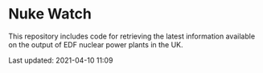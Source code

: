 # Nuke Watch

This repository includes code for retrieving the latest information available on the output of EDF nuclear power plants in the UK.

Last updated: 2021-04-10 11:09